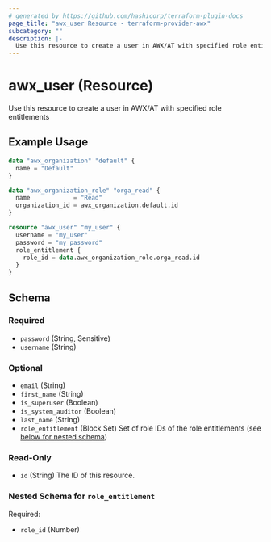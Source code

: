 ```yaml
---
# generated by https://github.com/hashicorp/terraform-plugin-docs
page_title: "awx_user Resource - terraform-provider-awx"
subcategory: ""
description: |-
  Use this resource to create a user in AWX/AT with specified role entitlements
---
```


# awx_user (Resource)

Use this resource to create a user in AWX/AT with specified role entitlements

## Example Usage

```terraform
data "awx_organization" "default" {
  name = "Default"
}

data "awx_organization_role" "orga_read" {
  name            = "Read"
  organization_id = awx_organization.default.id
}

resource "awx_user" "my_user" {
  username = "my_user"
  password = "my_password"
  role_entitlement {
    role_id = data.awx_organization_role.orga_read.id
  }
}
```

<!-- schema generated by tfplugindocs -->
## Schema

### Required

- `password` (String, Sensitive)
- `username` (String)

### Optional

- `email` (String)
- `first_name` (String)
- `is_superuser` (Boolean)
- `is_system_auditor` (Boolean)
- `last_name` (String)
- `role_entitlement` (Block Set) Set of role IDs of the role entitlements (see [below for nested schema](#nestedblock--role_entitlement))

### Read-Only

- `id` (String) The ID of this resource.

<a id="nestedblock--role_entitlement"></a>
### Nested Schema for `role_entitlement`

Required:

- `role_id` (Number)
